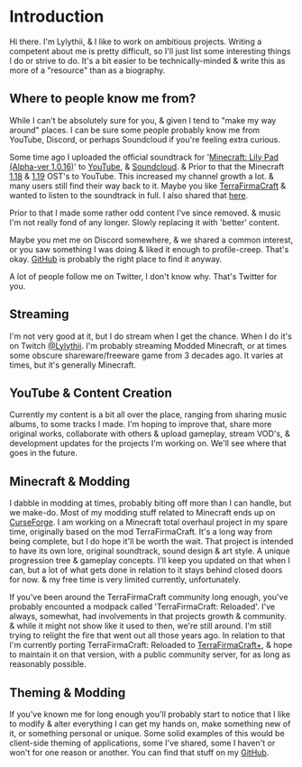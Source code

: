 # Introduction
Hi there. I'm Lylythii, & I like to work on ambitious projects.
Writing a competent about me is pretty difficult, so I'll just list some interesting things I do or strive to do.
It's a bit easier to be technically-minded & write this as more of a "resource" than as a biography.

## Where to people know me from?
While I can't be absolutely sure for you, & given I tend to "make my way around" places. I can be sure some people probably know me from YouTube, Discord, or perhaps Soundcloud if you're feeling extra curious.

Some time ago I uploaded the official soundtrack for '[Minecraft: Lily Pad (Alpha-ver 1.0.16)]()' to [YouTube](https://www.youtube.com/playlist?list=PL3BvUG7U9__lkhbUqYUTR81bqkXsiKeD2), & [Soundcloud](https://soundcloud.com/lylythii/sets/minecraft-alpha-1016-lilypad-ost). & Prior to that the Minecraft [1.18](https://youtu.be/T8FZLbFQAuY) & [1.19](https://youtu.be/9gxhESR1--A) OST's to YouTube.
This increased my channel growth a lot. & many users still find their way back to it.
Maybe you like [TerraFirmaCraft](https://curseforge.com/minecraft/mc-mods/TerraFirmaCraft) & wanted to listen to the soundtrack in full. I also shared that [here](https://youtu.be/QTclcZFbGN4).

Prior to that I made some rather odd content I've since removed. & music I'm not really fond of any longer. Slowly replacing it with 'better' content.

Maybe you met me on Discord somewhere, & we shared a common interest, or you saw something I was doing & liked it enough to profile-creep. That's okay. [GitHub](https://github.com/Lylythii) is probably the right place to find it anyway.

A lot of people follow me on Twitter, I don't know why. That's Twitter for you.

## Streaming
I'm not very good at it, but I do stream when I get the chance. When I do it's on Twitch [@Lylythii](https://twitch.tv/Lylythii). I'm probably streaming Modded Minecraft, or at times some obscure shareware/freeware game from 3 decades ago. It varies at times, but it's generally Minecraft.

## YouTube & Content Creation
Currently my content is a bit all over the place, ranging from sharing music albums, to some tracks I made.
I'm hoping to improve that, share more original works, collaborate with others & upload gameplay, stream VOD's, & development updates for the projects I'm working on.
We'll see where that goes in the future.

## Minecraft & Modding
I dabble in modding at times, probably biting off more than I can handle, but we make-do.
Most of my modding stuff related to Minecraft ends up on [CurseForge](https;//curseforge.com/members/lylythii/projects).
I am working on a Minecraft total overhaul project in my spare time, originally based on the mod TerraFirmaCraft. It's a long way from being complete, but I do hope it'll be worth the wait.
That project is intended to have its own lore, original soundtrack, sound design & art style. A unique progression tree & gameplay concepts.
I'll keep you updated on that when I can, but a lot of what gets done in relation to it stays behind closed doors for now. & my free time is very limited currently, unfortunately.

If you've been around the TerraFirmaCraft community long enough, you've probably encounted a modpack called 'TerraFirmaCraft: Reloaded'.
I've always, somewhat, had involvements in that projects growth & community. & while it might not show like it used to then, we're still around.
I'm still trying to relight the fire that went out all those years ago.
In relation to that I'm currently porting TerraFirmaCraft: Reloaded to [TerraFirmaCraft+](https://cursforge.com/minecraft/mc-mods/tfcplus), & hope to maintain it on that version, with a public community server, for as long as reasonably possible.

## Theming & Modding
If you've known me for long enough you'll probably start to notice that I like to modify & alter everything I can get my hands on, make something new of it, or something personal or unique.
Some solid examples of this would be client-side theming of applications, some I've shared, some I haven't or won't for one reason or another.
You can find that stuff on my [GitHub](https://github.com/Lylythii).

